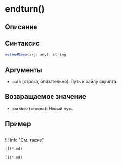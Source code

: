 # endturn()

## Описание

## Синтаксис
```javascript
methodName(arg: any): string
``` 

## Аргументы
- `path` (строка, обязательно): Путь к файлу скрипта.

## Возвращаемое значение
- `pathNew` (строка): Новый путь

## Пример
``` javascript linenums="1"
``` 

!!! info "См. также"

    [](*.md)
	
	[](*.md)